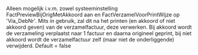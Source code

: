 Alleen mogelijk i.v.m. zowel systeeminstelling FactPreviewBijOrigMetAkkoord aan en FactVerzamelVoorPrintWijze op 'Via_DebNr'. Mits in gebruik, zal dit na het printen (en akkoord of niet akkoord geven) van de verzamelfactuur, deze verwerken. Bij akkoord wordt de verzameling verplaatst naar 1 factuur en daarna origineel geprint, bij niet akkoord wordt de verzamelfactuur zelf (maar niet de onderliggende) verwijderd. Default = false